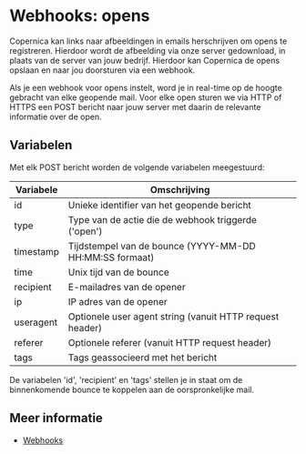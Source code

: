 # Webhooks: opens

Copernica kan links naar afbeeldingen in emails herschrijven om 
opens te registreren. Hierdoor wordt de afbeelding via onze server gedownload, 
in plaats van de server van jouw bedrijf. Hierdoor kan Copernica de 
opens opslaan en naar jou doorsturen via een webhook.

Als je een webhook voor opens instelt, word je in real-time op de hoogte
gebracht van elke geopende mail. Voor elke open sturen we via HTTP of 
HTTPS een POST bericht naar jouw server met daarin de relevante 
informatie over de open.

## Variabelen

Met elk POST bericht worden de volgende variabelen meegestuurd:

| Variabele  | Omschrijving                                             |
|------------|----------------------------------------------------------|
| id         | Unieke identifier van het geopende bericht               |
| type       | Type van de actie die de webhook triggerde ('open')      |
| timestamp  | Tijdstempel van de bounce (YYYY-MM-DD HH:MM:SS formaat)  |
| time       | Unix tijd van de bounce                                  |
| recipient  | E-mailadres van de opener                                |
| ip         | IP adres van de opener                                   |
| useragent  | Optionele user agent string (vanuit HTTP request header) |
| referer    | Optionele referer (vanuit HTTP request header)           |
| tags       | Tags geassocieerd met het bericht                        |

De variabelen 'id', 'recipient' en 'tags' stellen je in staat om de
binnenkomende bounce te koppelen aan de oorspronkelijke mail.

## Meer informatie

* [Webhooks](./webhooks)
